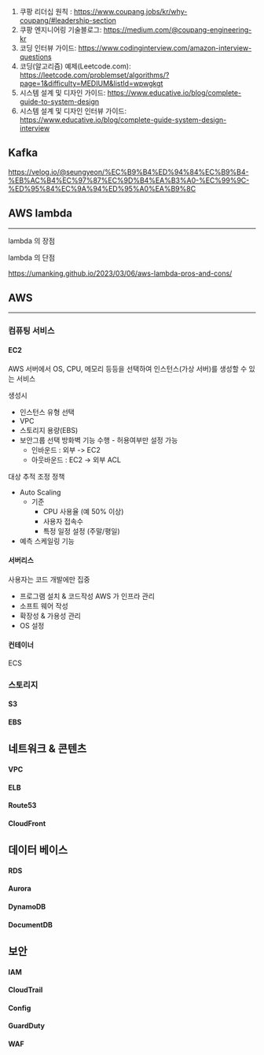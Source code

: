 1. 쿠팡 리더십 원칙 :  https://www.coupang.jobs/kr/why-coupang/#leadership-section
2. 쿠팡 엔지니어링 기술블로그: https://medium.com/@coupang-engineering-kr
3. 코딩 인터뷰 가이드: https://www.codinginterview.com/amazon-interview-questions
4. 코딩(알고리즘) 예제(Leetcode.com): https://leetcode.com/problemset/algorithms/?page=1&difficulty=MEDIUM&listId=wpwgkgt
5. 시스템 설계 및 디자인 가이드: https://www.educative.io/blog/complete-guide-to-system-design
6. 시스템 설계 및 디자인 인터뷰 가이드: https://www.educative.io/blog/complete-guide-system-design-interview



## Kafka


https://velog.io/@seungyeon/%EC%B9%B4%ED%94%84%EC%B9%B4-%EB%AC%B4%EC%97%87%EC%9D%B4%EA%B3%A0-%EC%99%9C-%ED%95%84%EC%9A%94%ED%95%A0%EA%B9%8C



## AWS lambda
----

lambda 의 장점


lambda 의 단점

https://umanking.github.io/2023/03/06/aws-lambda-pros-and-cons/



## AWS
-----

### 컴퓨팅 서비스

#### EC2
AWS 서버에서 OS, CPU, 메모리 등등을 선택하여 인스턴스(가상 서버)를 생성할 수 있는 서비스

생성시
- 인스턴스 유형 선택
- VPC
- 스토리지 용량(EBS)
- 보안그룹 선택
	방화벽 기능 수행 - 허용여부만 설정 가능
	- 인바운드 : 외부 -> EC2
	- 아웃바운드 : EC2 -> 외부
	ACL

대상 추적 조정 정책
- Auto Scaling
	- 기준
		- CPU 사용율 (예 50% 이상)
		- 사용자 접속수
		- 특정 일정 설정 (주말/평일)
- 예측 스케일링 기능

#### 서버리스
사용자는 코드 개발에만 집중
- 프로그램 설치 & 코드작성
AWS 가 인프라 관리
- 소프트 웨어 작성
- 확장성 & 가용성 관리
- OS 설정





#### 컨테이너
ECS


### 스토리지

#### S3

#### EBS


## 네트워크 & 콘텐츠

#### VPC

#### ELB

#### Route53

#### CloudFront


## 데이터 베이스
#### RDS

#### Aurora

#### DynamoDB

#### DocumentDB


## 보안
#### IAM

#### CloudTrail

#### Config

#### GuardDuty

#### WAF



